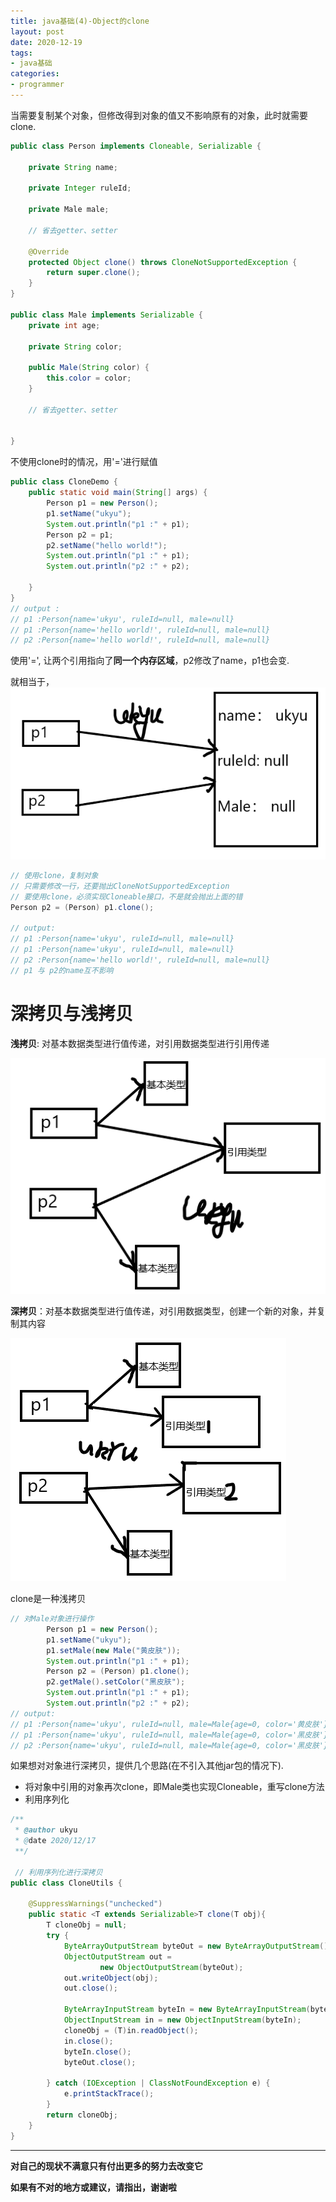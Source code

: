 ```yaml
---
title: java基础(4)-Object的clone
layout: post
date: 2020-12-19
tags: 
- java基础
categories:
- programmer
---
```

当需要复制某个对象，但修改得到对象的值又不影响原有的对象，此时就需要clone.

<!-- more -->
```java
public class Person implements Cloneable, Serializable {

    private String name;

    private Integer ruleId;

    private Male male;

    // 省去getter、setter

    @Override
    protected Object clone() throws CloneNotSupportedException {
        return super.clone();
    }
}

public class Male implements Serializable {
    private int age;

    private String color;

    public Male(String color) {
        this.color = color;
    }

    // 省去getter、setter


}

```

不使用clone时的情况，用'='进行赋值
```java
public class CloneDemo {
    public static void main(String[] args) {
        Person p1 = new Person();
        p1.setName("ukyu");
        System.out.println("p1 :" + p1);
        Person p2 = p1;
        p2.setName("hello world!");
        System.out.println("p1 :" + p1);
        System.out.println("p2 :" + p2);
        
    }
}
// output :
// p1 :Person{name='ukyu', ruleId=null, male=null}
// p1 :Person{name='hello world!', ruleId=null, male=null}
// p2 :Person{name='hello world!', ruleId=null, male=null}
```

使用'=', 让两个引用指向了**同一个内存区域**，p2修改了name，p1也会变.

就相当于，
![不使用clone时](/assets/images/blog/2020-12-19-clone/'='.png)

```java
// 使用clone，复制对象
// 只需要修改一行，还要抛出CloneNotSupportedException
// 要使用clone，必须实现Cloneable接口，不是就会抛出上面的错
Person p2 = (Person) p1.clone();

// output:
// p1 :Person{name='ukyu', ruleId=null, male=null}
// p1 :Person{name='ukyu', ruleId=null, male=null}
// p2 :Person{name='hello world!', ruleId=null, male=null}
// p1 与 p2的name互不影响
``` 
# 深拷贝与浅拷贝
**浅拷贝**: 对基本数据类型进行值传递，对引用数据类型进行引用传递

![浅拷贝](/assets/images/blog/2020-12-19-clone/shallow-clone.png)

**深拷贝**：对基本数据类型进行值传递，对引用数据类型，创建一个新的对象，并复制其内容

![深拷贝](/assets/images/blog/2020-12-19-clone/deep-clone.png)


clone是一种浅拷贝

```java
// 对Male对象进行操作
        Person p1 = new Person();
        p1.setName("ukyu");
        p1.setMale(new Male("黄皮肤"));
        System.out.println("p1 :" + p1);
        Person p2 = (Person) p1.clone();
        p2.getMale().setColor("黑皮肤");
        System.out.println("p1 :" + p1);
        System.out.println("p2 :" + p2);
// output: 
// p1 :Person{name='ukyu', ruleId=null, male=Male{age=0, color='黄皮肤'}}
// p1 :Person{name='ukyu', ruleId=null, male=Male{age=0, color='黑皮肤'}}
// p2 :Person{name='ukyu', ruleId=null, male=Male{age=0, color='黑皮肤'}}
```
如果想对对象进行深拷贝，提供几个思路(在不引入其他jar包的情况下).
* 将对象中引用的对象再次clone，即Male类也实现Cloneable，重写clone方法
* 利用序列化

```java
/**
 * @author ukyu
 * @date 2020/12/17
 **/

 // 利用序列化进行深拷贝
public class CloneUtils {

    @SuppressWarnings("unchecked")
    public static <T extends Serializable>T clone(T obj){
        T cloneObj = null;
        try {
            ByteArrayOutputStream byteOut = new ByteArrayOutputStream();
            ObjectOutputStream out =
                    new ObjectOutputStream(byteOut);
            out.writeObject(obj);
            out.close();

            ByteArrayInputStream byteIn = new ByteArrayInputStream(byteOut.toByteArray());
            ObjectInputStream in = new ObjectInputStream(byteIn);
            cloneObj = (T)in.readObject();
            in.close();
            byteIn.close();
            byteOut.close();
            
        } catch (IOException | ClassNotFoundException e) {
            e.printStackTrace();
        }
        return cloneObj;
    }
}

```


---
**对自己的现状不满意只有付出更多的努力去改变它**

**如果有不对的地方或建议，请指出，谢谢啦**



